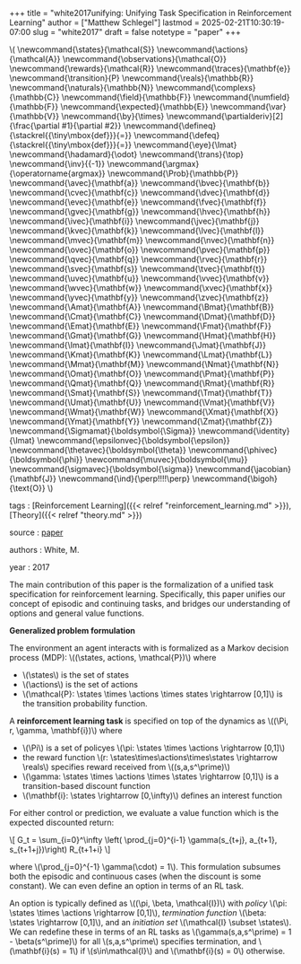 +++
title = "white2017unifying: Unifying Task Specification in Reinforcement Learning"
author = ["Matthew Schlegel"]
lastmod = 2025-02-21T10:30:19-07:00
slug = "white2017"
draft = false
notetype = "paper"
+++

\\( \newcommand{\states}{\mathcal{S}}
\newcommand{\actions}{\mathcal{A}}
\newcommand{\observations}{\mathcal{O}}
\newcommand{\rewards}{\mathcal{R}}
\newcommand{\traces}{\mathbf{e}}
\newcommand{\transition}{P}
\newcommand{\reals}{\mathbb{R}}
\newcommand{\naturals}{\mathbb{N}}
\newcommand{\complexs}{\mathbb{C}}
\newcommand{\field}{\mathbb{F}}
\newcommand{\numfield}{\mathbb{F}}
\newcommand{\expected}{\mathbb{E}}
\newcommand{\var}{\mathbb{V}}
\newcommand{\by}{\times}
\newcommand{\partialderiv}[2]{\frac{\partial #1}{\partial #2}}
\newcommand{\defineq}{\stackrel{{\tiny\mbox{def}}}{=}}
\newcommand{\defeq}{\stackrel{{\tiny\mbox{def}}}{=}}
\newcommand{\eye}{\Imat}
\newcommand{\hadamard}{\odot}
\newcommand{\trans}{\top}
\newcommand{\inv}{{-1}}
\newcommand{\argmax}{\operatorname{argmax}}
\newcommand{\Prob}{\mathbb{P}}
\newcommand{\avec}{\mathbf{a}}
\newcommand{\bvec}{\mathbf{b}}
\newcommand{\cvec}{\mathbf{c}}
\newcommand{\dvec}{\mathbf{d}}
\newcommand{\evec}{\mathbf{e}}
\newcommand{\fvec}{\mathbf{f}}
\newcommand{\gvec}{\mathbf{g}}
\newcommand{\hvec}{\mathbf{h}}
\newcommand{\ivec}{\mathbf{i}}
\newcommand{\jvec}{\mathbf{j}}
\newcommand{\kvec}{\mathbf{k}}
\newcommand{\lvec}{\mathbf{l}}
\newcommand{\mvec}{\mathbf{m}}
\newcommand{\nvec}{\mathbf{n}}
\newcommand{\ovec}{\mathbf{o}}
\newcommand{\pvec}{\mathbf{p}}
\newcommand{\qvec}{\mathbf{q}}
\newcommand{\rvec}{\mathbf{r}}
\newcommand{\svec}{\mathbf{s}}
\newcommand{\tvec}{\mathbf{t}}
\newcommand{\uvec}{\mathbf{u}}
\newcommand{\vvec}{\mathbf{v}}
\newcommand{\wvec}{\mathbf{w}}
\newcommand{\xvec}{\mathbf{x}}
\newcommand{\yvec}{\mathbf{y}}
\newcommand{\zvec}{\mathbf{z}}
\newcommand{\Amat}{\mathbf{A}}
\newcommand{\Bmat}{\mathbf{B}}
\newcommand{\Cmat}{\mathbf{C}}
\newcommand{\Dmat}{\mathbf{D}}
\newcommand{\Emat}{\mathbf{E}}
\newcommand{\Fmat}{\mathbf{F}}
\newcommand{\Gmat}{\mathbf{G}}
\newcommand{\Hmat}{\mathbf{H}}
\newcommand{\Imat}{\mathbf{I}}
\newcommand{\Jmat}{\mathbf{J}}
\newcommand{\Kmat}{\mathbf{K}}
\newcommand{\Lmat}{\mathbf{L}}
\newcommand{\Mmat}{\mathbf{M}}
\newcommand{\Nmat}{\mathbf{N}}
\newcommand{\Omat}{\mathbf{O}}
\newcommand{\Pmat}{\mathbf{P}}
\newcommand{\Qmat}{\mathbf{Q}}
\newcommand{\Rmat}{\mathbf{R}}
\newcommand{\Smat}{\mathbf{S}}
\newcommand{\Tmat}{\mathbf{T}}
\newcommand{\Umat}{\mathbf{U}}
\newcommand{\Vmat}{\mathbf{V}}
\newcommand{\Wmat}{\mathbf{W}}
\newcommand{\Xmat}{\mathbf{X}}
\newcommand{\Ymat}{\mathbf{Y}}
\newcommand{\Zmat}{\mathbf{Z}}
\newcommand{\Sigmamat}{\boldsymbol{\Sigma}}
\newcommand{\identity}{\Imat}
\newcommand{\epsilonvec}{\boldsymbol{\epsilon}}
\newcommand{\thetavec}{\boldsymbol{\theta}}
\newcommand{\phivec}{\boldsymbol{\phi}}
\newcommand{\muvec}{\boldsymbol{\mu}}
\newcommand{\sigmavec}{\boldsymbol{\sigma}}
\newcommand{\jacobian}{\mathbf{J}}
\newcommand{\ind}{\perp\!\!\!\!\perp}
\newcommand{\bigoh}{\text{O}}
\\)

tags
: [Reinforcement Learning]({{< relref "reinforcement_learning.md" >}}), [Theory]({{< relref "theory.md" >}})

source
: [paper](https://dl.acm.org/citation.cfm?id=3306068)

authors
: White, M.

year
: 2017

The main contribution of this paper is the formalization of a unified task specification for reinforcement learning. Specifically, this paper unifies our concept of episodic and continuing tasks, and bridges our understanding of options and general value functions.

**Generalized problem formulation**

The environment an agent interacts with is formalized as a Markov decision process (MDP): \\((\states, actions, \mathcal{P})\\) where

-   \\(\states\\) is the set of states
-   \\(\actions\\) is the set of actions
-   \\(\mathcal{P}: \states \times \actions \times states \rightarrow [0,1]\\) is the transition probability function.

A **reinforcement learning task** is specified on top of the dynamics as \\((\Pi, r, \gamma, \mathbf{i})\\) where

-   \\(\Pi\\) is a set of policyes \\(\pi: \states \times \actions \rightarrow [0,1]\\)
-   the reward function \\(r: \states\times\actions\times\states \rightarrow \reals\\) specifies reward received from \\((s,a,s^\prime)\\)
-   \\(\gamma: \states \times \actions \times \states \rightarrow [0,1]\\) is a transition-based discount function
-   \\(\mathbf{i}: \states \rightarrow [0,\infty)\\) defines an interest function

For either control or prediction, we evaluate a value function which is the expected discounted return:

\\[ G\_t = \sum\_{i=0}^\infty \left( \prod\_{j=0}^{i-1} \gamma(s\_{t+j}, a\_{t+1}, s\_{t+1+j})\right) R\_{t+1+i} \\]

where \\(\prod\_{j=0}^{-1} \gamma(\cdot) = 1\\). This formulation subsumes both the episodic and continuous cases (when the discount is some constant). We can even define an option in terms of an RL task.

An option is typically defined as \\((\pi, \beta, \mathcal{I})\\) with _policy_ \\(\pi: \states \times \actions \rightarrow [0,1]\\), _termination function_ \\(\beta: \states \rightarrow [0,1]\\), and an _initiation set_ \\(\mathcal{I} \subset \states\\). We can redefine these in terms of an RL tasks as \\(\gamma(s,a,s^\prime) = 1 - \beta(s^\prime)\\) for all \\(s,a,s^\prime\\) specifies termination, and \\(\mathbf{i}(s) = 1\\) if \\(s\in\mathcal{I}\\) and \\(\mathbf{i}(s) = 0\\) otherwise.
